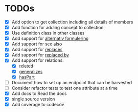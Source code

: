 # TODOs

- [x] Add option to get collection including all details of members
- [x] Add function for adding concept to collection
- [x] Use definition class in other classes
- [x] Add support for [alternativ formulering](https://doc.difi.no/data/begrep-skos-ap-no/#_begrep_alternativformulering)
- [x] Add support for [see also](https://doc.difi.no/data/begrep-skos-ap-no/#_begrep_seogs%C3%A5)
- [x] Add support for [replaces](https://doc.difi.no/data/begrep-skos-ap-no/#_begrep_erstatter)
- [x] Add support for [replaced by](https://doc.difi.no/data/begrep-skos-ap-no/#_begrep_erstattesav)
- [x] Add support for relations:
  - [x] [related](https://doc.difi.no/data/begrep-skos-ap-no/#_begrep_assosiativrelasjon)
  - [x] [generalizes](https://doc.difi.no/data/begrep-skos-ap-no/#_begrep_generiskrelasjon)
  - [x] [hasPart](https://doc.difi.no/data/begrep-skos-ap-no/#_begrep_partitivrelasjon)
- [ ] Document how to set up an endpoint that can be harvested
- [ ] Consider refactor tests to test one attribute at a time
- [x] Add docs to Read the docs
- [x] single source version
- [x] Add coverage to codecov
